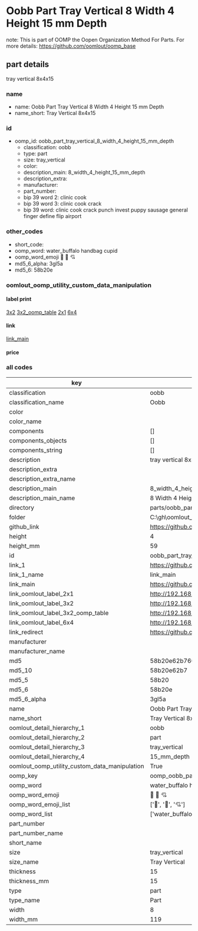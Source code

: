 # Oobb Part Tray Vertical 8 Width 4 Height 15 mm Depth  

note: This is part of OOMP the Oopen Organization Method For Parts. For more details: https://github.com/oomlout/oomp_base

##  part details
  



tray vertical 8x4x15



### name
* name: Oobb Part Tray Vertical 8 Width 4 Height 15 mm Depth
* name_short: Tray Vertical 8x4x15 
### id
* oomp_id: oobb_part_tray_vertical_8_width_4_height_15_mm_depth
  * classification: oobb
  * type: part
  * size: tray_vertical
  * color: 
  * description_main: 8_width_4_height_15_mm_depth
  * description_extra: 
  * manufacturer: 
  * part_number: 
  * bip 39 word 2: clinic cook
  * bip 39 word 3: clinic cook crack
  * bip 39 word: clinic cook crack punch invest puppy sausage general finger define flip airport

### other_codes
* short_code: 
* oomp_word: water_buffalo handbag cupid
* oomp_word_emoji :water_buffalo: :handbag: :cupid:
* md5_6_alpha: 3gl5a
* md5_6: 58b20e






### oomlout_oomp_utility_custom_data_manipulation
#### label print
[3x2](http://192.168.1.245:1112/?label=oomp%203gl5a)
[3x2_oomp_table](http://192.168.1.108:1112/?label=oomp%203gl5a)
[2x1](http://192.168.1.242:1112/?label=oomp%203gl5a)
[6x4](http://192.168.1.55:1112/?label=oomp%203gl5a)    

#### link

[link_main](https://github.com/oomlout/oomlout_oobb_version_4_generated_parts/tree/main/navigation_oomp/oobb/part/tray_vertical/8_width_4_height_15_mm_depth/part)                              

#### price







### all codes 
| key | value |  
| --- | --- |  
| classification | oobb |  
| classification_name | Oobb |  
| color |  |  
| color_name |  |  
| components | [] |  
| components_objects | [] |  
| components_string | [] |  
| description | tray vertical 8x4x15 |  
| description_extra |  |  
| description_extra_name |  |  
| description_main | 8_width_4_height_15_mm_depth |  
| description_main_name | 8 Width 4 Height 15 mm Depth |  
| directory | parts/oobb_part_tray_vertical_8_width_4_height_15_mm_depth |  
| folder | C:\gh\oomlout_oobb_version_4_generated_parts\parts\oobb_part_tray_vertical_8_width_4_height_15_mm_depth |  
| github_link | https://github.com/oomlout/oomlout_oomp_part_src/tree/main/parts/oobb_part_tray_vertical_8_width_4_height_15_mm_depth |  
| height | 4 |  
| height_mm | 59 |  
| id | oobb_part_tray_vertical_8_width_4_height_15_mm_depth |  
| link_1 | https://github.com/oomlout/oomlout_oobb_version_4_generated_parts/tree/main/navigation_oomp/oobb/part/tray_vertical/8_width_4_height_15_mm_depth/part |  
| link_1_name | link_main |  
| link_main | https://github.com/oomlout/oomlout_oobb_version_4_generated_parts/tree/main/navigation_oomp/oobb/part/tray_vertical/8_width_4_height_15_mm_depth/part |  
| link_oomlout_label_2x1 | http://192.168.1.242:1112/?label=oomp%203gl5a |  
| link_oomlout_label_3x2 | http://192.168.1.245:1112/?label=oomp%203gl5a |  
| link_oomlout_label_3x2_oomp_table | http://192.168.1.108:1112/?label=oomp%203gl5a |  
| link_oomlout_label_6x4 | http://192.168.1.55:1112/?label=oomp%203gl5a |  
| link_redirect | https://github.com/oomlout/oomlout_oobb_version_4_generated_parts/tree/main/parts/oobb_tray_vertical_08_04_15 |  
| manufacturer |  |  
| manufacturer_name |  |  
| md5 | 58b20e62b760d7f6b83afadc638be959 |  
| md5_10 | 58b20e62b7 |  
| md5_5 | 58b20 |  
| md5_6 | 58b20e |  
| md5_6_alpha | 3gl5a |  
| name | Oobb Part Tray Vertical 8 Width 4 Height 15 mm Depth |  
| name_short | Tray Vertical 8x4x15  |  
| oomlout_detail_hierarchy_1 | oobb |  
| oomlout_detail_hierarchy_2 | part |  
| oomlout_detail_hierarchy_3 | tray_vertical |  
| oomlout_detail_hierarchy_4 | 15_mm_depth |  
| oomlout_oomp_utility_custom_data_manipulation | True |  
| oomp_key | oomp_oobb_part_tray_vertical_8_width_4_height_15_mm_depth |  
| oomp_word | water_buffalo handbag cupid |  
| oomp_word_emoji | :water_buffalo: :handbag: :cupid: |  
| oomp_word_emoji_list | [':water_buffalo:', ':handbag:', ':cupid:'] |  
| oomp_word_list | ['water_buffalo', 'handbag', 'cupid'] |  
| part_number |  |  
| part_number_name |  |  
| short_name |  |  
| size | tray_vertical |  
| size_name | Tray Vertical |  
| thickness | 15 |  
| thickness_mm | 15 |  
| type | part |  
| type_name | Part |  
| width | 8 |  
| width_mm | 119 |  

